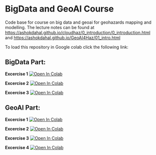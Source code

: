 # BigData and GeoAI Course
Code base for course on big data and geoai for geohazards mapping and modelling. The lecture notes can be found at https://ashokdahal.github.io/cloudhaz/0_introduction/0_introduction.html and https://ashokdahal.github.io/GeoAI4Haz/01_intro.html 

To load this repository in Google colab click the following link:
## BigData Part:
**Excercise 1** <a target="_blank" href="https://colab.research.google.com/github/ashokdahal/bigdata-geoai/blob/main/bigdata/DownloadImage.ipynb">
  <img src="https://colab.research.google.com/assets/colab-badge.svg" alt="Open In Colab"/>
</a>

**Excercise 2** <a target="_blank" href="https://colab.research.google.com/github/ashokdahal/bigdata-geoai/blob/main/bigdata/LandslideMapping.ipynb">
  <img src="https://colab.research.google.com/assets/colab-badge.svg" alt="Open In Colab"/>
</a>

**Excercise 3** <a target="_blank" href="https://colab.research.google.com/github/ashokdahal/bigdata-geoai/blob/main/bigdata/ThresholdPlayground.ipynb">
  <img src="https://colab.research.google.com/assets/colab-badge.svg" alt="Open In Colab"/>
</a>

## GeoAI Part:
**Excercise 1** <a target="_blank" href="https://colab.research.google.com/github/ashokdahal/bigdata-geoai/blob/main/geoai-excercises/lec1/Mapping.ipynb">
  <img src="https://colab.research.google.com/assets/colab-badge.svg" alt="Open In Colab"/>
</a>

**Excercise 2** <a target="_blank" href="https://colab.research.google.com/github/ashokdahal/bigdata-geoai/blob/main/geoai-excercises/lec2/ANN.ipynb">
  <img src="https://colab.research.google.com/assets/colab-badge.svg" alt="Open In Colab"/>
</a>

**Excercise 3** <a target="_blank" href="https://colab.research.google.com/github/ashokdahal/bigdata-geoai/blob/main/geoai-excercises/lec3/DataPreparationMapping.ipynb">
  <img src="https://colab.research.google.com/assets/colab-badge.svg" alt="Open In Colab"/>
</a>

**Excercise 4** <a target="_blank" href="https://colab.research.google.com/github/ashokdahal/bigdata-geoai/blob/main/geoai-excercises/lec3/CNN.ipynb">
  <img src="https://colab.research.google.com/assets/colab-badge.svg" alt="Open In Colab"/>
</a>
